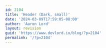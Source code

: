 ```yaml
---
id: 2104
title: 'Header (Dark, small)'
date: '2024-03-09T17:59:05-08:00'
author: 'Aaron Lord'
layout: revision
guid: 'https://www.devlord.io/blog/?p=2104'
permalink: '/?p=2104'
---
```


<!-- wp:group {"align":"full","style":{"elements":{"link":{"color":{"text":"var:preset|color|background"}}},"spacing":{"padding":{"top":"0px","bottom":"0px"}},"color":{"gradient":"linear-gradient(0deg,rgba(255,255,255,0) 0%,rgb(169,184,195) 100%)"}},"textColor":"background","layout":{"inherit":true,"type":"constrained"}} -->
<div class="wp-block-group alignfull has-background-color has-text-color has-background has-link-color" style="background:linear-gradient(0deg,rgba(255,255,255,0) 0%,rgb(169,184,195) 100%);padding-top:0px;padding-bottom:0px"><!-- wp:template-part {"slug":"header","theme":"twentytwentytwo","tagName":"header","align":"wide"} /-->

<!-- wp:image {"align":"wide","id":1899,"sizeSlug":"full","linkDestination":"none"} -->
<figure class="wp-block-image alignwide size-full"><img src="https://www.devlord.io/blog/wp-content/uploads/2013/12/2013-12-07-10-39-30.jpg" alt="" class="wp-image-1899"/></figure>
<!-- /wp:image --></div>
<!-- /wp:group -->

<!-- wp:spacer {"height":"66px"} -->
<div style="height:66px" aria-hidden="true" class="wp-block-spacer"></div>
<!-- /wp:spacer -->
